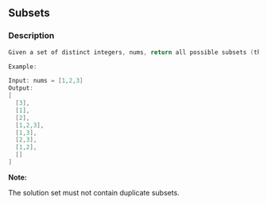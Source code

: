 ## Subsets

### Description

```C++
Given a set of distinct integers, nums, return all possible subsets (the power set).

Example:

Input: nums = [1,2,3]
Output:
[
  [3],
  [1],
  [2],
  [1,2,3],
  [1,3],
  [2,3],
  [1,2],
  []
]
```

**Note:**

The solution set must not contain duplicate subsets.